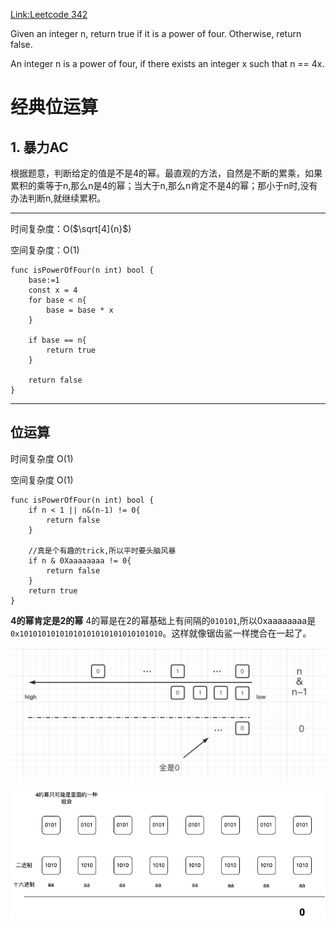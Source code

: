 [Link:Leetcode 342](https://leetcode.cn/problems/power-of-four/)

Given an integer n, return true if it is a power of four. Otherwise, return false.

An integer n is a power of four, if there exists an integer x such that n == 4x.

# 经典位运算

## 1. 暴力AC
根据题意，判断给定的值是不是4的幂。最直观的方法，自然是不断的累乘，如果累积的乘等于n,那么n是4的幂；当大于n,那么n肯定不是4的幂；那小于n时,没有办法判断n,就继续累积。

---
时间复杂度：O($\sqrt[4]{n}$)

空间复杂度：O(1)

```
func isPowerOfFour(n int) bool {
    base:=1
    const x = 4
    for base < n{
        base = base * x
    }

    if base == n{
        return true
    }

    return false
}
```

---

## 位运算

时间复杂度 O(1)

空间复杂度 O(1)
```
func isPowerOfFour(n int) bool {
    if n < 1 || n&(n-1) != 0{
        return false
    } 
    
    //真是个有趣的trick,所以平时要头脑风暴
    if n & 0Xaaaaaaaa != 0{
        return false
    }
    return true
}

```
**4的幂肯定是2的幂**
4的幂是在2的幂基础上有间隔的`010101`,所以0xaaaaaaaa是`0x10101010101010101010101010101010`。这样就像锯齿鲨一样搅合在一起了。

![2的幂解](./231.bitwise.png)

![4的幂解](./342.bitwise.png)